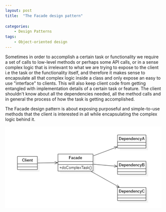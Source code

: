 ```yaml
---
layout: post
title:  "The Facade design pattern"

categories: 
    - Design Patterns
tags:
    - Object-oriented design
---
```


Sometimes in order to accomplish a certain task or functionality we require a set of calls to low-level methods or perhaps some API calls, or in a sense complex logic that is irrelevant to what we are trying to expose to the client i.e the task or the functionality itself, and therefore it makes sense to encapsulate all that complex logic inside a class and only expose an easy to use "interface" to clients. This will also keep client code from getting entangled with  implementation details of a certain task or feature. The client shouldn't know about all the dependencies needed, all the method calls and in general the process of how the task is getting accomplished.

The Facade design pattern is about exposing purposeful and simple-to-use methods that the client is interested in all while encapsulating the complex logic behind it.

![Facade design diagram 1](/images/blog/design-patterns-facade/design_patterns_facade_diagram_1.png)


